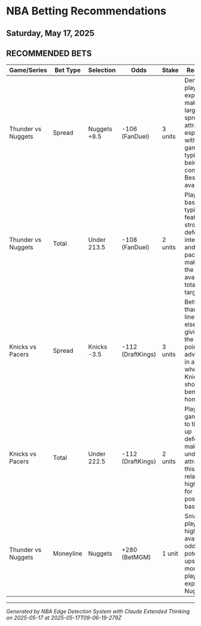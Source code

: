 # NBA Betting Recommendations
## Saturday, May 17, 2025

## RECOMMENDED BETS
| Game/Series | Bet Type | Selection | Odds | Stake | Reasoning |
|-------------|----------|-----------|------|-------|-----------|
| Thunder vs Nuggets | Spread | Nuggets +8.5 | -106 (FanDuel) | 3 units | Denver's playoff experience makes this large spread attractive, especially with playoff games typically being more competitive. Best line available. |
| Thunder vs Nuggets | Total | Under 213.5 | -108 (FanDuel) | 2 units | Playoff basketball typically features stronger defensive intensity and slower pace, making this the highest available total worth targeting. |
| Knicks vs Pacers | Spread | Knicks -3.5 | -112 (DraftKings) | 3 units | Better value than the -4 line elsewhere, giving us the half-point advantage in a game where the Knicks should benefit from home court. |
| Knicks vs Pacers | Total | Under 222.5 | -112 (DraftKings) | 2 units | Playoff games tend to tighten up defensively, making the under attractive at this relatively high total for postseason basketball. |
| Thunder vs Nuggets | Moneyline | Nuggets | +280 (BetMGM) | 1 unit | Small value play on the highest available odds for a potential upset by the more playoff-experienced Nuggets. |

---
*Generated by NBA Edge Detection System with Claude Extended Thinking on 2025-05-17 at 2025-05-17T09-06-19-279Z*
